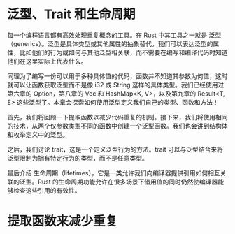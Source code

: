<!--
 * @Author: wlj
 * @Date: 2022-12-12 09:39:53
 * @LastEditors: wlj
 * @LastEditTime: 2022-12-12 09:44:46
 * @Description: 泛型、Trait和生命周期
   @see：https://kaisery.github.io/trpl-zh-cn/ch10-00-generics.html
-->

# 泛型、Trait 和生命周期

每一个编程语言都有高效处理重复概念的工具。在 Rust 中其工具之一就是 泛型（generics）。泛型是具体类型或其他属性的抽象替代。我们可以表达泛型的属性，比如他们的行为或如何与其他泛型相关联，而不需要在编写和编译代码时知道他们在这里实际上代表什么。

同理为了编写一份可以用于多种具体值的代码，函数并不知道其参数为何值，这时就可以让函数获取泛型而不是像 i32 或 String 这样的具体类型。我们已经使用过第六章的 Option<T>，第八章的 Vec<T> 和 HashMap<K, V>，以及第九章的 Result<T, E> 这些泛型了。本章会探索如何使用泛型定义我们自己的类型、函数和方法！

首先，我们将回顾一下提取函数以减少代码重复的机制。接下来，我们将使用相同的技术，从两个仅参数类型不同的函数中创建一个泛型函数。我们也会讲到结构体和枚举定义中的泛型。

之后，我们讨论 trait，这是一个定义泛型行为的方法。trait 可以与泛型结合来将泛型限制为拥有特定行为的类型，而不是任意类型。

最后介绍 生命周期（lifetimes），它是一类允许我们向编译器提供引用如何相互关联的泛型。Rust 的生命周期功能允许在很多场景下借用值的同时仍然使编译器能够检查这些引用的有效性。

# 提取函数来减少重复
